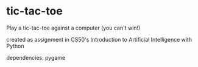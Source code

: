# tic-tac-toe
Play a tic-tac-toe against a computer (you can't win!)

created as assignment in CS50's Introduction to Artificial Intelligence with Python

dependencies: pygame

